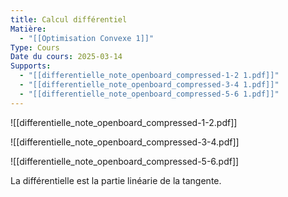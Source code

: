 ```yaml
---
title: Calcul différentiel
Matière:
  - "[[Optimisation Convexe 1]]"
Type: Cours
Date du cours: 2025-03-14
Supports:
  - "[[differentielle_note_openboard_compressed-1-2 1.pdf]]"
  - "[[differentielle_note_openboard_compressed-3-4 1.pdf]]"
  - "[[differentielle_note_openboard_compressed-5-6 1.pdf]]"
---
```

![[differentielle_note_openboard_compressed-1-2.pdf]]

![[differentielle_note_openboard_compressed-3-4.pdf]]

![[differentielle_note_openboard_compressed-5-6.pdf]]

  
La différentielle est la partie linéarie de la tangente.